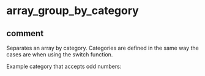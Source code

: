# array_group_by_category
## comment

Separates an array by category.
Categories are defined in the same way the cases are when using the switch function.

Example category that accepts odd numbers: